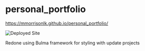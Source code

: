 # personal_portfolio

https://mmorrisonlk.github.io/personal_portfolio/

![Deployed Site](https://github.com/mmorrisonlk/smu_portfolio/blob/main/portfolio-deployed.png?raw=true "Deployed to the Web")

Redone using Bulma framework for styling with update projects
